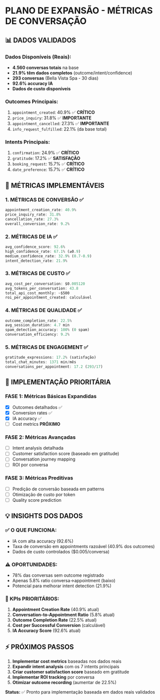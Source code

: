 # PLANO DE EXPANSÃO - MÉTRICAS DE CONVERSAÇÃO

## 📊 DADOS VALIDADOS

### Dados Disponíveis (Reais):
- **4.560 conversas totais** na base
- **21.9% têm dados completos** (outcome/intent/confidence)
- **293 conversas** (Bella Vista Spa - 30 dias)
- **92.6% accuracy IA**
- **Dados de custo disponíveis**

### Outcomes Principais:
1. `appointment_created`: 40.9% ✅ **CRÍTICO**
2. `price_inquiry`: 31.8% ✅ **IMPORTANTE**  
3. `appointment_cancelled`: 27.3% ✅ **IMPORTANTE**
4. `info_request_fulfilled`: 22.1% (da base total)

### Intents Principais:
1. `confirmation`: 24.9% ✅ **CRÍTICO**
2. `gratitude`: 17.2% ✅ **SATISFAÇÃO**
3. `booking_request`: 15.7% ✅ **CRÍTICO**
4. `date_preference`: 15.7% ✅ **CRÍTICO**

## 🎯 MÉTRICAS IMPLEMENTÁVEIS

### 1. **MÉTRICAS DE CONVERSÃO** ✅
```javascript
appointment_creation_rate: 40.9%
price_inquiry_rate: 31.8%
cancellation_rate: 27.3%
overall_conversion_rate: 9.2%
```

### 2. **MÉTRICAS DE IA** ✅
```javascript
avg_confidence_score: 92.6%
high_confidence_rate: 67.1% (≥0.9)
medium_confidence_rate: 32.9% (0.7-0.9)
intent_detection_rate: 21.9%
```

### 3. **MÉTRICAS DE CUSTO** ✅
```javascript
avg_cost_per_conversation: $0.005120
avg_tokens_per_conversation: 43.8
total_api_cost_monthly: ~$500
roi_per_appointment_created: calculável
```

### 4. **MÉTRICAS DE QUALIDADE** ✅
```javascript
outcome_completion_rate: 22.5%
avg_session_duration: 4.7 min
spam_detection_accuracy: 100% (0 spam)
conversation_efficiency: 9.2%
```

### 5. **MÉTRICAS DE ENGAGEMENT** ✅
```javascript
gratitude_expressions: 17.2% (satisfação)
total_chat_minutes: 1371 min/mês
conversations_per_appointment: 17.2 (293/17)
```

## 🚀 IMPLEMENTAÇÃO PRIORITÁRIA

### FASE 1: Métricas Básicas Expandidas
- [x] Outcomes detalhados ✅
- [x] Conversion rates ✅
- [x] IA accuracy ✅
- [ ] Cost metrics **PRÓXIMO**

### FASE 2: Métricas Avançadas
- [ ] Intent analysis detalhada
- [ ] Customer satisfaction score (baseado em gratitude)
- [ ] Conversation journey mapping
- [ ] ROI por conversa

### FASE 3: Métricas Preditivas
- [ ] Predição de conversão baseada em patterns
- [ ] Otimização de custo por token
- [ ] Quality score prediction

## 💡 INSIGHTS DOS DADOS

### ✅ **O QUE FUNCIONA:**
- IA com alta accuracy (92.6%)
- Taxa de conversão em appointments razoável (40.9% dos outcomes)
- Dados de custo controlados ($0.005/conversa)

### ⚠️ **OPORTUNIDADES:**
- 78% das conversas sem outcome registrado
- Apenas 5.8% ratio conversa→appointment (baixo)
- Potencial para melhorar intent detection (21.9%)

### 🎯 **KPIs PRIORITÁRIOS:**
1. **Appointment Creation Rate** (40.9% atual)
2. **Conversation-to-Appointment Ratio** (5.8% atual)  
3. **Outcome Completion Rate** (22.5% atual)
4. **Cost per Successful Conversion** (calculável)
5. **IA Accuracy Score** (92.6% atual)

## ⚡ PRÓXIMOS PASSOS

1. **Implementar cost metrics** baseadas nos dados reais
2. **Expandir intent analysis** com os 7 intents principais
3. **Criar customer satisfaction score** baseado em gratitude
4. **Implementar ROI tracking** por conversa
5. **Otimizar outcome recording** (aumentar de 22.5%)

**Status:** ✅ Pronto para implementação baseada em dados reais validados